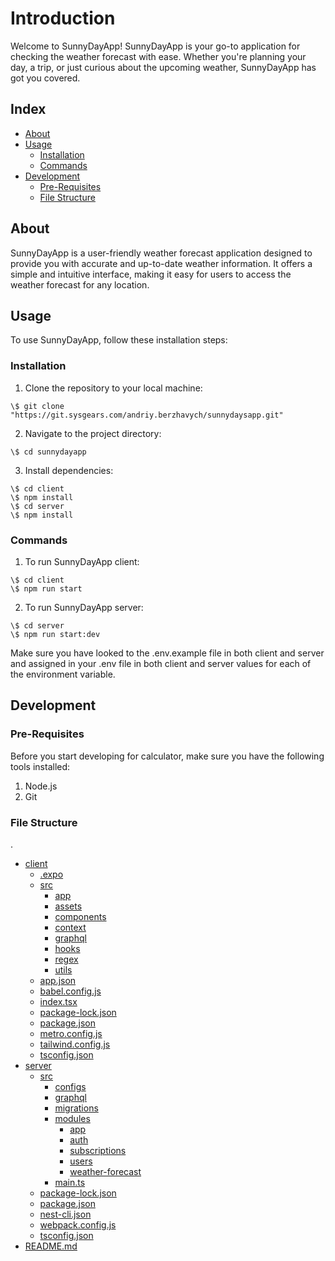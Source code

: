 # Introduction

Welcome to SunnyDayApp! SunnyDayApp is your go-to application for checking the weather forecast with ease. Whether you're planning your day, a trip, or just curious about the upcoming weather, SunnyDayApp has got you covered.

## Index

- [About](#about)
- [Usage](#usage)
  - [Installation](#installation)
  - [Commands](#commands)
- [Development](#development)
  - [Pre-Requisites](#pre-requisites)
  - [File Structure](#file-structure)
  

## About
SunnyDayApp is a user-friendly weather forecast application designed to provide you with accurate and up-to-date weather information. It offers a simple and intuitive interface, making it easy for users to access the weather forecast for any location.

## Usage
To use SunnyDayApp, follow these installation steps:

### Installation

1. Clone the repository to your local machine: 
```
\$ git clone "https://git.sysgears.com/andriy.berzhavych/sunnydaysapp.git"
```
2. Navigate to the project directory:
```
\$ cd sunnydayapp
```
3. Install dependencies: 
```
\$ cd client 
\$ npm install 
\$ cd server 
\$ npm install 
```


### Commands
1. To run SunnyDayApp client: 
```
\$ cd client 
\$ npm run start
```
2. To run SunnyDayApp server: 
```
\$ cd server 
\$ npm run start:dev 
```

Make sure you have looked to the .env.example file in both client and server and assigned in your .env file in both client and server values for each of the environment variable.


## Development

### Pre-Requisites
Before you start developing for calculator, make sure you have the following tools installed:
1. Node.js
2. Git

### File Structure
.
 * [client](./client)
   * [.expo](./client/.expo)
   * [src](./client/src)
      * [app](./client/src/app)
      * [assets](./client/src/assets)
      * [components](./client/src/components)
      * [context](./client/src/context)
      * [graphql](./client/src/graphql)
      * [hooks](./client/src/hooks)
      * [regex](./client/src/regex)
      * [utils](./client/src/utils)
   * [app.json](./client/app.json)
   * [babel.config.js](./client/babel.config.js)
   * [index.tsx](./client/index.tsx)
   * [package-lock.json](./client/package-lock.json)
   * [package.json](./client/package.json)
   * [metro.config.js](./client/metro.config.js)
   * [tailwind.config.js](./client/tailwind.config.js)
   * [tsconfig.json](./client/tsconfig.json)
 * [server](./server)
   * [src](./server/src)
      * [configs](./server/src/configs)
      * [graphql](./server/src/graphql)
      * [migrations](./server/src/migrations)
      * [modules](./server/src/modules)
        * [app](./server/src/modules/app)
        * [auth](./server/src/modules/auth)
        * [subscriptions](./server/src/modules/subscriptions)
        * [users](./server/src/modules/users)
        * [weather-forecast](./server/src/modules/weather-forecast)
      * [main.ts](./server/src/main.ts)
   * [package-lock.json](./server/package-lock.json)
   * [package.json](./server/package.json)
   * [nest-cli.json](./server/nest-cli.json)
   * [webpack.config.js](./server/tsconfig.build.json)
   * [tsconfig.json](./server/tsconfig.json)
 * [README.md](./Readme.md)